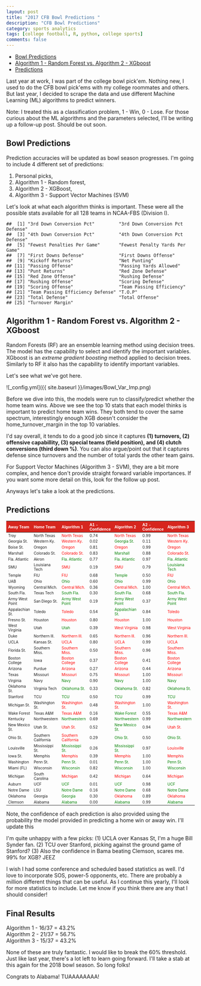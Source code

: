 ```yaml
---
layout: post
title: "2017 CFB Bowl Predictions "
description: "CFB Bowl Predictions"
category: sports analytics
tags: [college football, R, python, college sports]
comments: false
---
```


-   [Bowl Predictions](#bowl-predictions)
-   [Algorithm 1 - Random Forest vs. Algorithm 2 - XGboost](#algorithm-1---random-forest-vs.-algorithm-2---xgboost)
-   [Predictions](#predictions)

Last year at work, I was part of the college bowl pick'em. Nothing new, I used to do the CFB bowl pick'ems with my college roommates and others. But last year, I decided to scrape the data and use different Machine Learning (ML) algorithms to predict winners.

Note: I treated this as a classification problem, 1 - Win, 0 - Lose. For those curious about the ML algorithms and the parameters selected, I'll be writing up a follow-up post. Should be out soon.

Bowl Predictions
----------------

Prediction accuracies will be updated as bowl season progresses. I'm going to include 4 different set of predictions:
1. Personal picks,
2. Algorithm 1 - Random forest,
3. Algorithm 2 - XGBoost,
4. Algorithm 3 - Support Vector Machines (SVM)

Let's look at what each algorithm thinks is important. These were all the possible stats available for all 128 teams in NCAA-FBS (Division I).

    ##  [1] "3rd Down Conversion Pct"         "3rd Down Conversion Pct Defense"
    ##  [3] "4th Down Conversion Pct"         "4th Down Conversion Pct Defense"
    ##  [5] "Fewest Penalties Per Game"       "Fewest Penalty Yards Per Game"  
    ##  [7] "First Downs Defense"             "First Downs Offense"            
    ##  [9] "Kickoff Returns"                 "Net Punting"                    
    ## [11] "Passing Offense"                 "Passing Yards Allowed"          
    ## [13] "Punt Returns"                    "Red Zone Defense"               
    ## [15] "Red Zone Offense"                "Rushing Defense"                
    ## [17] "Rushing Offense"                 "Scoring Defense"                
    ## [19] "Scoring Offense"                 "Team Passing Efficiency"        
    ## [21] "Team Passing Efficiency Defense" "T.O.P"                          
    ## [23] "Total Defense"                   "Total Offense"                  
    ## [25] "Turnover Margin"

Algorithm 1 - Random Forest vs. Algorithm 2 - XGboost
-----------------------------------------------------

Random Forests (RF) are an ensemble learning method using decision trees. The model has the capability to select and identify the important variables. XGboost is an *extreme gradient boosting* method applied to decision trees. Similarly to RF it also has the capability to identify important variables.

Let's see what we've got here.

![_config.yml]({{ site.baseurl }}/images/Bowl_Var_Imp.png)

Before we dive into this, the models were run to classify/predict whether the home team wins. Above we see the top 10 stats that each model thinks is important to predict home team wins. They both tend to cover the same spectrum, interestingly enough XGB doesn't consider the home\_turnover\_margin in the top 10 variables.

I'd say overall, it tends to do a good job since it captures **(1) turnovers, (2) offensive capabillity, (3) special teams (field position), and (4) clutch conversions (third down %)**. You can also argue/point out that it captures defense since turnovers and the number of total yards the other team gains.

For Support Vector Machines (Algorithm 3 - SVM), they are a bit more complex, and hence don't provide straight forward variable importances. If you want some more detail on this, look for the follow up post.

Anyways let's take a look at the predictions.

Predictions
-----------

<table class="table table-hover" style="font-size: 10px; width: auto !important; margin-left: auto; margin-right: auto;">
<thead>
<tr>
<th style="text-align:left;font-weight: bold;color: white;background-color: #D7261E;">
Away Team
</th>
<th style="text-align:left;font-weight: bold;color: white;background-color: #D7261E;">
Home Team
</th>
<th style="text-align:left;font-weight: bold;color: white;background-color: #D7261E;">
Algorithm 1
</th>
<th style="text-align:left;font-weight: bold;color: white;background-color: #D7261E;">
A1 - Confidence
</th>
<th style="text-align:left;font-weight: bold;color: white;background-color: #D7261E;">
Algorithm 2
</th>
<th style="text-align:left;font-weight: bold;color: white;background-color: #D7261E;">
A2 - Confidence
</th>
<th style="text-align:left;font-weight: bold;color: white;background-color: #D7261E;">
Algorithm 3
</th>
<th style="text-align:left;font-weight: bold;color: white;background-color: #D7261E;">
A3 - Confidence
</th>
<th style="text-align:left;font-weight: bold;color: white;background-color: #D7261E;">
Actual
</th>
</tr>
</thead>
<tbody>
<tr>
<td style="text-align:left;">
Troy
</td>
<td style="text-align:left;">
North Texas
</td>
<td style="text-align:left;">
<span style="color: red;">North Texas</span>
</td>
<td style="text-align:left;">
0.74
</td>
<td style="text-align:left;">
<span style="color: red;">North Texas</span>
</td>
<td style="text-align:left;">
0.99
</td>
<td style="text-align:left;">
<span style="color: red;">North Texas</span>
</td>
<td style="text-align:left;">
0.77
</td>
<td style="text-align:left;">
Troy
</td>
</tr>
<tr>
<td style="text-align:left;">
Georgia St.
</td>
<td style="text-align:left;">
Western Ky.
</td>
<td style="text-align:left;">
<span style="color: red;">Western Ky.</span>
</td>
<td style="text-align:left;">
0.02
</td>
<td style="text-align:left;">
<span style="color: green;">Georgia St.</span>
</td>
<td style="text-align:left;">
0.11
</td>
<td style="text-align:left;">
<span style="color: red;">Western Ky.</span>
</td>
<td style="text-align:left;">
0.44
</td>
<td style="text-align:left;">
Georgia St.
</td>
</tr>
<tr>
<td style="text-align:left;">
Boise St.
</td>
<td style="text-align:left;">
Oregon
</td>
<td style="text-align:left;">
<span style="color: red;">Oregon</span>
</td>
<td style="text-align:left;">
0.81
</td>
<td style="text-align:left;">
<span style="color: red;">Oregon</span>
</td>
<td style="text-align:left;">
0.99
</td>
<td style="text-align:left;">
<span style="color: red;">Oregon</span>
</td>
<td style="text-align:left;">
0.66
</td>
<td style="text-align:left;">
Boise St.
</td>
</tr>
<tr>
<td style="text-align:left;">
Marshall
</td>
<td style="text-align:left;">
Colorado St.
</td>
<td style="text-align:left;">
<span style="color: red;">Colorado St.</span>
</td>
<td style="text-align:left;">
0.83
</td>
<td style="text-align:left;">
<span style="color: green;">Marshall</span>
</td>
<td style="text-align:left;">
0.88
</td>
<td style="text-align:left;">
<span style="color: red;">Colorado St.</span>
</td>
<td style="text-align:left;">
0.79
</td>
<td style="text-align:left;">
Marshall
</td>
</tr>
<tr>
<td style="text-align:left;">
Fla. Atlantic
</td>
<td style="text-align:left;">
Akron
</td>
<td style="text-align:left;">
<span style="color: green;">Fla. Atlantic</span>
</td>
<td style="text-align:left;">
0.77
</td>
<td style="text-align:left;">
<span style="color: green;">Fla. Atlantic</span>
</td>
<td style="text-align:left;">
0.97
</td>
<td style="text-align:left;">
<span style="color: green;">Fla. Atlantic</span>
</td>
<td style="text-align:left;">
0.71
</td>
<td style="text-align:left;">
Fla. Atlantic
</td>
</tr>
<tr>
<td style="text-align:left;">
SMU
</td>
<td style="text-align:left;">
Louisiana Tech
</td>
<td style="text-align:left;">
<span style="color: red;">SMU</span>
</td>
<td style="text-align:left;">
0.19
</td>
<td style="text-align:left;">
<span style="color: red;">SMU</span>
</td>
<td style="text-align:left;">
0.79
</td>
<td style="text-align:left;">
<span style="color: green;">Louisiana Tech</span>
</td>
<td style="text-align:left;">
0.05
</td>
<td style="text-align:left;">
Louisiana Tech
</td>
</tr>
<tr>
<td style="text-align:left;">
Temple
</td>
<td style="text-align:left;">
FIU
</td>
<td style="text-align:left;">
<span style="color: red;">FIU</span>
</td>
<td style="text-align:left;">
0.68
</td>
<td style="text-align:left;">
<span style="color: green;">Temple</span>
</td>
<td style="text-align:left;">
0.50
</td>
<td style="text-align:left;">
<span style="color: red;">FIU</span>
</td>
<td style="text-align:left;">
0.37
</td>
<td style="text-align:left;">
Temple
</td>
</tr>
<tr>
<td style="text-align:left;">
UAB
</td>
<td style="text-align:left;">
Ohio
</td>
<td style="text-align:left;">
<span style="color: green;">Ohio</span>
</td>
<td style="text-align:left;">
0.60
</td>
<td style="text-align:left;">
<span style="color: green;">Ohio</span>
</td>
<td style="text-align:left;">
0.99
</td>
<td style="text-align:left;">
<span style="color: green;">Ohio</span>
</td>
<td style="text-align:left;">
0.64
</td>
<td style="text-align:left;">
Ohio
</td>
</tr>
<tr>
<td style="text-align:left;">
Wyoming
</td>
<td style="text-align:left;">
Central Mich.
</td>
<td style="text-align:left;">
<span style="color: red;">Central Mich.</span>
</td>
<td style="text-align:left;">
0.36
</td>
<td style="text-align:left;">
<span style="color: red;">Central Mich.</span>
</td>
<td style="text-align:left;">
1.00
</td>
<td style="text-align:left;">
<span style="color: red;">Central Mich.</span>
</td>
<td style="text-align:left;">
0.75
</td>
<td style="text-align:left;">
Wyoming
</td>
</tr>
<tr>
<td style="text-align:left;">
South Fla.
</td>
<td style="text-align:left;">
Texas Tech
</td>
<td style="text-align:left;">
<span style="color: green;">South Fla.</span>
</td>
<td style="text-align:left;">
0.30
</td>
<td style="text-align:left;">
<span style="color: green;">South Fla.</span>
</td>
<td style="text-align:left;">
0.68
</td>
<td style="text-align:left;">
<span style="color: green;">South Fla.</span>
</td>
<td style="text-align:left;">
0.34
</td>
<td style="text-align:left;">
South Fla.
</td>
</tr>
<tr>
<td style="text-align:left;">
Army West Point
</td>
<td style="text-align:left;">
San Diego St.
</td>
<td style="text-align:left;">
<span style="color: green;">Army West Point</span>
</td>
<td style="text-align:left;">
0.19
</td>
<td style="text-align:left;">
<span style="color: green;">Army West Point</span>
</td>
<td style="text-align:left;">
0.37
</td>
<td style="text-align:left;">
<span style="color: green;">Army West Point</span>
</td>
<td style="text-align:left;">
0.38
</td>
<td style="text-align:left;">
Army West Point
</td>
</tr>
<tr>
<td style="text-align:left;">
Appalachian St.
</td>
<td style="text-align:left;">
Toledo
</td>
<td style="text-align:left;">
<span style="color: red;">Toledo</span>
</td>
<td style="text-align:left;">
0.54
</td>
<td style="text-align:left;">
<span style="color: green;">Appalachian St.</span>
</td>
<td style="text-align:left;">
0.84
</td>
<td style="text-align:left;">
<span style="color: red;">Toledo</span>
</td>
<td style="text-align:left;">
0.43
</td>
<td style="text-align:left;">
Appalachian St.
</td>
</tr>
<tr>
<td style="text-align:left;">
Fresno St.
</td>
<td style="text-align:left;">
Houston
</td>
<td style="text-align:left;">
<span style="color: red;">Houston</span>
</td>
<td style="text-align:left;">
0.80
</td>
<td style="text-align:left;">
<span style="color: red;">Houston</span>
</td>
<td style="text-align:left;">
1.00
</td>
<td style="text-align:left;">
<span style="color: red;">Houston</span>
</td>
<td style="text-align:left;">
0.73
</td>
<td style="text-align:left;">
Fresno St.
</td>
</tr>
<tr>
<td style="text-align:left;">
West Virginia
</td>
<td style="text-align:left;">
Utah
</td>
<td style="text-align:left;">
<span style="color: green;">Utah</span>
</td>
<td style="text-align:left;">
0.39
</td>
<td style="text-align:left;">
<span style="color: red;">West Virginia</span>
</td>
<td style="text-align:left;">
0.98
</td>
<td style="text-align:left;">
<span style="color: red;">West Virginia</span>
</td>
<td style="text-align:left;">
0.07
</td>
<td style="text-align:left;">
Utah
</td>
</tr>
<tr>
<td style="text-align:left;">
Duke
</td>
<td style="text-align:left;">
Northern Ill.
</td>
<td style="text-align:left;">
<span style="color: red;">Northern Ill.</span>
</td>
<td style="text-align:left;">
0.65
</td>
<td style="text-align:left;">
<span style="color: red;">Northern Ill.</span>
</td>
<td style="text-align:left;">
0.96
</td>
<td style="text-align:left;">
<span style="color: red;">Northern Ill.</span>
</td>
<td style="text-align:left;">
0.45
</td>
<td style="text-align:left;">
Duke
</td>
</tr>
<tr>
<td style="text-align:left;">
UCLA
</td>
<td style="text-align:left;">
Kansas St.
</td>
<td style="text-align:left;">
<span style="color: red;">UCLA</span>
</td>
<td style="text-align:left;">
0.80
</td>
<td style="text-align:left;">
<span style="color: red;">UCLA</span>
</td>
<td style="text-align:left;">
0.99
</td>
<td style="text-align:left;">
<span style="color: red;">UCLA</span>
</td>
<td style="text-align:left;">
0.35
</td>
<td style="text-align:left;">
Kansas St.
</td>
</tr>
<tr>
<td style="text-align:left;">
Florida St.
</td>
<td style="text-align:left;">
Southern Miss.
</td>
<td style="text-align:left;">
<span style="color: red;">Southern Miss.</span>
</td>
<td style="text-align:left;">
0.50
</td>
<td style="text-align:left;">
<span style="color: red;">Southern Miss.</span>
</td>
<td style="text-align:left;">
0.96
</td>
<td style="text-align:left;">
<span style="color: red;">Southern Miss.</span>
</td>
<td style="text-align:left;">
0.49
</td>
<td style="text-align:left;">
Florida St.
</td>
</tr>
<tr>
<td style="text-align:left;">
Boston College
</td>
<td style="text-align:left;">
Iowa
</td>
<td style="text-align:left;">
<span style="color: red;">Boston College</span>
</td>
<td style="text-align:left;">
0.37
</td>
<td style="text-align:left;">
<span style="color: red;">Boston College</span>
</td>
<td style="text-align:left;">
0.41
</td>
<td style="text-align:left;">
<span style="color: red;">Boston College</span>
</td>
<td style="text-align:left;">
0.09
</td>
<td style="text-align:left;">
Iowa
</td>
</tr>
<tr>
<td style="text-align:left;">
Arizona
</td>
<td style="text-align:left;">
Purdue
</td>
<td style="text-align:left;">
<span style="color: red;">Arizona</span>
</td>
<td style="text-align:left;">
0.27
</td>
<td style="text-align:left;">
<span style="color: red;">Arizona</span>
</td>
<td style="text-align:left;">
0.44
</td>
<td style="text-align:left;">
<span style="color: red;">Arizona</span>
</td>
<td style="text-align:left;">
0.79
</td>
<td style="text-align:left;">
Purdue
</td>
</tr>
<tr>
<td style="text-align:left;">
Texas
</td>
<td style="text-align:left;">
Missouri
</td>
<td style="text-align:left;">
<span style="color: red;">Missouri</span>
</td>
<td style="text-align:left;">
0.75
</td>
<td style="text-align:left;">
<span style="color: red;">Missouri</span>
</td>
<td style="text-align:left;">
1.00
</td>
<td style="text-align:left;">
<span style="color: red;">Missouri</span>
</td>
<td style="text-align:left;">
0.84
</td>
<td style="text-align:left;">
Texas
</td>
</tr>
<tr>
<td style="text-align:left;">
Virginia
</td>
<td style="text-align:left;">
Navy
</td>
<td style="text-align:left;">
<span style="color: green;">Navy</span>
</td>
<td style="text-align:left;">
0.90
</td>
<td style="text-align:left;">
<span style="color: green;">Navy</span>
</td>
<td style="text-align:left;">
1.00
</td>
<td style="text-align:left;">
<span style="color: green;">Navy</span>
</td>
<td style="text-align:left;">
0.92
</td>
<td style="text-align:left;">
Navy
</td>
</tr>
<tr>
<td style="text-align:left;">
Oklahoma St.
</td>
<td style="text-align:left;">
Virginia Tech
</td>
<td style="text-align:left;">
<span style="color: green;">Oklahoma St.</span>
</td>
<td style="text-align:left;">
0.33
</td>
<td style="text-align:left;">
<span style="color: green;">Oklahoma St.</span>
</td>
<td style="text-align:left;">
0.82
</td>
<td style="text-align:left;">
<span style="color: green;">Oklahoma St.</span>
</td>
<td style="text-align:left;">
0.43
</td>
<td style="text-align:left;">
Oklahoma St.
</td>
</tr>
<tr>
<td style="text-align:left;">
Stanford
</td>
<td style="text-align:left;">
TCU
</td>
<td style="text-align:left;">
<span style="color: green;">TCU</span>
</td>
<td style="text-align:left;">
0.50
</td>
<td style="text-align:left;">
<span style="color: green;">TCU</span>
</td>
<td style="text-align:left;">
0.99
</td>
<td style="text-align:left;">
<span style="color: green;">TCU</span>
</td>
<td style="text-align:left;">
0.54
</td>
<td style="text-align:left;">
TCU
</td>
</tr>
<tr>
<td style="text-align:left;">
Michigan St.
</td>
<td style="text-align:left;">
Washington St.
</td>
<td style="text-align:left;">
<span style="color: red;">Washington St.</span>
</td>
<td style="text-align:left;">
0.48
</td>
<td style="text-align:left;">
<span style="color: red;">Washington St.</span>
</td>
<td style="text-align:left;">
1.00
</td>
<td style="text-align:left;">
<span style="color: red;">Washington St.</span>
</td>
<td style="text-align:left;">
0.51
</td>
<td style="text-align:left;">
Michigan St.
</td>
</tr>
<tr>
<td style="text-align:left;">
Wake Forest
</td>
<td style="text-align:left;">
Texas A&M
</td>
<td style="text-align:left;">
<span style="color: red;">Texas A&M</span>
</td>
<td style="text-align:left;">
0.16
</td>
<td style="text-align:left;">
<span style="color: green;">Wake Forest</span>
</td>
<td style="text-align:left;">
0.55
</td>
<td style="text-align:left;">
<span style="color: red;">Texas A&M</span>
</td>
<td style="text-align:left;">
0.19
</td>
<td style="text-align:left;">
Wake Forest
</td>
</tr>
<tr>
<td style="text-align:left;">
Kentucky
</td>
<td style="text-align:left;">
Northwestern
</td>
<td style="text-align:left;">
<span style="color: green;">Northwestern</span>
</td>
<td style="text-align:left;">
0.69
</td>
<td style="text-align:left;">
<span style="color: green;">Northwestern</span>
</td>
<td style="text-align:left;">
0.99
</td>
<td style="text-align:left;">
<span style="color: green;">Northwestern</span>
</td>
<td style="text-align:left;">
0.34
</td>
<td style="text-align:left;">
Northwestern
</td>
</tr>
<tr>
<td style="text-align:left;">
New Mexico St.
</td>
<td style="text-align:left;">
Utah St.
</td>
<td style="text-align:left;">
<span style="color: red;">Utah St.</span>
</td>
<td style="text-align:left;">
0.52
</td>
<td style="text-align:left;">
<span style="color: green;">New Mexico St.</span>
</td>
<td style="text-align:left;">
0.94
</td>
<td style="text-align:left;">
<span style="color: red;">Utah St.</span>
</td>
<td style="text-align:left;">
0.23
</td>
<td style="text-align:left;">
New Mexico St.
</td>
</tr>
<tr>
<td style="text-align:left;">
Ohio St.
</td>
<td style="text-align:left;">
Southern California
</td>
<td style="text-align:left;">
<span style="color: red;">Southern California</span>
</td>
<td style="text-align:left;">
0.29
</td>
<td style="text-align:left;">
<span style="color: green;">Ohio St.</span>
</td>
<td style="text-align:left;">
0.50
</td>
<td style="text-align:left;">
<span style="color: green;">Ohio St.</span>
</td>
<td style="text-align:left;">
0.17
</td>
<td style="text-align:left;">
Ohio St.
</td>
</tr>
<tr>
<td style="text-align:left;">
Louisville
</td>
<td style="text-align:left;">
Mississippi St.
</td>
<td style="text-align:left;">
<span style="color: green;">Mississippi St.</span>
</td>
<td style="text-align:left;">
0.26
</td>
<td style="text-align:left;">
<span style="color: green;">Mississippi St.</span>
</td>
<td style="text-align:left;">
0.97
</td>
<td style="text-align:left;">
<span style="color: red;">Louisville</span>
</td>
<td style="text-align:left;">
0.19
</td>
<td style="text-align:left;">
Mississippi St.
</td>
</tr>
<tr>
<td style="text-align:left;">
Iowa St.
</td>
<td style="text-align:left;">
Memphis
</td>
<td style="text-align:left;">
<span style="color: red;">Memphis</span>
</td>
<td style="text-align:left;">
0.39
</td>
<td style="text-align:left;">
<span style="color: red;">Memphis</span>
</td>
<td style="text-align:left;">
1.00
</td>
<td style="text-align:left;">
<span style="color: red;">Memphis</span>
</td>
<td style="text-align:left;">
0.79
</td>
<td style="text-align:left;">
Iowa St.
</td>
</tr>
<tr>
<td style="text-align:left;">
Washington
</td>
<td style="text-align:left;">
Penn St.
</td>
<td style="text-align:left;">
<span style="color: green;">Penn St.</span>
</td>
<td style="text-align:left;">
0.01
</td>
<td style="text-align:left;">
<span style="color: green;">Penn St.</span>
</td>
<td style="text-align:left;">
1.00
</td>
<td style="text-align:left;">
<span style="color: green;">Penn St.</span>
</td>
<td style="text-align:left;">
0.37
</td>
<td style="text-align:left;">
Penn St.
</td>
</tr>
<tr>
<td style="text-align:left;">
Miami (FL)
</td>
<td style="text-align:left;">
Wisconsin
</td>
<td style="text-align:left;">
<span style="color: green;">Wisconsin</span>
</td>
<td style="text-align:left;">
0.82
</td>
<td style="text-align:left;">
<span style="color: green;">Wisconsin</span>
</td>
<td style="text-align:left;">
1.00
</td>
<td style="text-align:left;">
<span style="color: green;">Wisconsin</span>
</td>
<td style="text-align:left;">
0.78
</td>
<td style="text-align:left;">
Wisconsin
</td>
</tr>
<tr>
<td style="text-align:left;">
Michigan
</td>
<td style="text-align:left;">
South Carolina
</td>
<td style="text-align:left;">
<span style="color: red;">Michigan</span>
</td>
<td style="text-align:left;">
0.42
</td>
<td style="text-align:left;">
<span style="color: red;">Michigan</span>
</td>
<td style="text-align:left;">
0.64
</td>
<td style="text-align:left;">
<span style="color: red;">Michigan</span>
</td>
<td style="text-align:left;">
0.04
</td>
<td style="text-align:left;">
South Carolina
</td>
</tr>
<tr>
<td style="text-align:left;">
Auburn
</td>
<td style="text-align:left;">
UCF
</td>
<td style="text-align:left;">
<span style="color: green;">UCF</span>
</td>
<td style="text-align:left;">
0.01
</td>
<td style="text-align:left;">
<span style="color: green;">UCF</span>
</td>
<td style="text-align:left;">
0.98
</td>
<td style="text-align:left;">
<span style="color: green;">UCF</span>
</td>
<td style="text-align:left;">
0.14
</td>
<td style="text-align:left;">
UCF
</td>
</tr>
<tr>
<td style="text-align:left;">
Notre Dame
</td>
<td style="text-align:left;">
LSU
</td>
<td style="text-align:left;">
<span style="color: green;">Notre Dame</span>
</td>
<td style="text-align:left;">
0.16
</td>
<td style="text-align:left;">
<span style="color: green;">Notre Dame</span>
</td>
<td style="text-align:left;">
0.68
</td>
<td style="text-align:left;">
<span style="color: green;">Notre Dame</span>
</td>
<td style="text-align:left;">
0.34
</td>
<td style="text-align:left;">
Notre Dame
</td>
</tr>
<tr>
<td style="text-align:left;">
Oklahoma
</td>
<td style="text-align:left;">
Georgia
</td>
<td style="text-align:left;">
<span style="color: green;">Georgia</span>
</td>
<td style="text-align:left;">
0.30
</td>
<td style="text-align:left;">
<span style="color: red;">Oklahoma</span>
</td>
<td style="text-align:left;">
0.89
</td>
<td style="text-align:left;">
<span style="color: red;">Oklahoma</span>
</td>
<td style="text-align:left;">
0.13
</td>
<td style="text-align:left;">
Georgia
</td>
</tr>
<tr>
<td style="text-align:left;">
Clemson
</td>
<td style="text-align:left;">
Alabama
</td>
<td style="text-align:left;">
<span style="color: green;">Alabama</span>
</td>
<td style="text-align:left;">
0.00
</td>
<td style="text-align:left;">
<span style="color: green;">Alabama</span>
</td>
<td style="text-align:left;">
0.99
</td>
<td style="text-align:left;">
<span style="color: green;">Alabama</span>
</td>
<td style="text-align:left;">
0.18
</td>
<td style="text-align:left;">
Alabama
</td>
</tr>
</tbody>
</table>

Note, the confidence of each prediction is also provided using the probability the model provided in predicting a home win or away win. I'll update this

I'm quite unhappy with a few picks:
(1) UCLA over Kansas St, I'm a huge Bill Synder fan.
(2) TCU over Stanford, picking against the ground game of Stanford?
(3) Also the confidence in Bama beating Clemson, scares me. 99% for XGB? JEEZ

I wish I had some conference and scheduled based statistics as well. I'd love to incorporate SOS, power-5 opponents, etc. There are probably a million different things that can be useful. As I continue this yearly, I'll look for more statistics to include. Let me know if you think there are any that I should consider!

Final Results
-------------

Algorithm 1 - 16/37 = 43.2%   
Algorithm 2 - 21/37 = 56.7%   
Algorithm 3 - 15/37 = 43.2%   

None of these are truly fantastic. I would like to break the 60% threshold. Just like last year, there's a lot left to learn going forward. I'll take a stab at this again for the 2018 bowl season. So long folks!

Congrats to Alabama! TUAAAAAAAA! 

